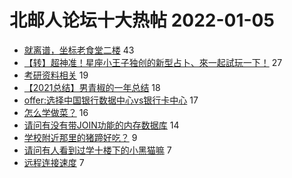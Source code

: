 # 北邮人论坛十大热帖 2022-01-05

- [就离谱，坐标老食堂二楼](https://bbs.byr.cn/article/Picture/3310448) 43
- [【转】超神准！星座小王子独创的新型占卜、來一起試玩一下！](https://bbs.byr.cn/article/Constellations/326533) 27
- [考研资料相关](https://bbs.byr.cn/article/AimGraduate/1212969) 19
- [【2021总结】男青椒的一年总结](https://bbs.byr.cn/article/WorkLife/1180284) 18
- [offer:选择中国银行数据中心vs银行卡中心](https://bbs.byr.cn/article/Job/2154547) 17
- [怎么学做菜？](https://bbs.byr.cn/article/Talking/6324201) 16
- [请问有没有带JOIN功能的内存数据库](https://bbs.byr.cn/article/Database/11780) 14
- [学校附近那里的猪蹄好吃？](https://bbs.byr.cn/article/Food/516704) 9
- [请问有人看到过学十楼下的小黑猫嘛](https://bbs.byr.cn/article/Pet/156257) 7
- [远程连接速度](https://bbs.byr.cn/article/DigiLife/317055) 7


